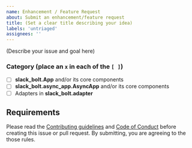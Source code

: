 ```yaml
---
name: Enhancement / Feature Request
about: Submit an enhancement/feature request
title: (Set a clear title describing your idea)
labels: 'untriaged'
assignees: ''
---
```


(Describe your issue and goal here)

### Category (place an `x` in each of the `[ ]`)

* [ ] **slack_bolt.App** and/or its core components
* [ ] **slack_bolt.async_app.AsyncApp** and/or its core components
* [ ] Adapters in **slack_bolt.adapter**

## Requirements

Please read the [Contributing guidelines](https://github.com/slackapi/bolt-python/blob/main/.github/contributing.md) and [Code of Conduct](https://slackhq.github.io/code-of-conduct) before creating this issue or pull request. By submitting, you are agreeing to the those rules.
